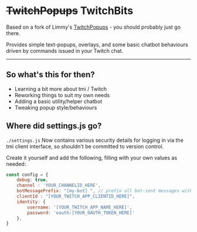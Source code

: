 # ~~TwitchPopups~~ TwitchBits
Based on a fork of Limmy's [TwitchPopups](https://github.com/DaftLimmy/TwitchPopups) - you should probably just go there.

Provides simple text-popups, overlays, and some basic chatbot behaviours driven by commands issued in your Twitch chat.

***

## So what's this for then?
- Learning a bit more about tmi / Twitch
- Reworking things to suit my own needs
- Adding a basic utility/helper chatbot
- Tweaking popup style/behaviours



## Where did settings.js go?

`./settings.js` Now contains various security details for logging in via the tmi client interface, so shouldn't be committed to version control.

Create it yourself and add the following, filling with your own values as needed:

```javascript
const config = {
    debug: true, 
    channel : 'YOUR_CHANNELID_HERE',
    botMessagePrefix: "[my-bot] ", // prefix all bot-sent messages with this
    clientId : "[YOUR_TWITCH_APP_CLIENTID_HERE]",
    identity: {
		username: '[YOUR_TWITCH_APP_NAME_HERE]',
		password: 'oauth:[YOUR_OAUTH_TOKEN_HERE]'
    },
}
```
